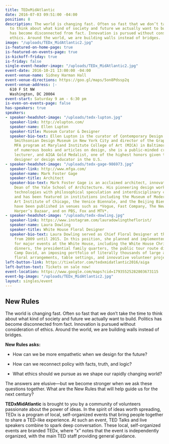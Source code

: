 ```yaml
---
title: TEDxMidAtlantic
date: 2016-07-03 09:51:00 -04:00
position: 8
description: The world is changing fast. Often so fast that we don’t take the time
  to think about what kind of society and future we actually want to build. Politics
  has become disconnected from fact. Innovation is pursued without consideration of
  ethics. Around the world, we are building walls instead of bridges.
image: "/uploads/TEDx_MidAtlantic2.jpg"
is-featured-on-home-page: true
is-featured-on-events-page: true
is-kickoff-friday: true
is-friday: false
single-event-header-image: "/uploads/TEDx_MidAtlantic2.jpg"
event-date: 2016-10-21 13:00:00 -04:00
event-venue-name: Sidney Harman Hall
event-venue-directions: https://goo.gl/maps/5on8Pdssp2q
event-venue-address: |-
  610 F St NW
  Washington, DC 20004
event-start: Saturday 9 am - 6:30 pm
is-even-on-events-page: false
has-speakers: true
speakers:
- speaker-headshot-image: "/uploads/tedx-lupton.jpg"
  speaker-link: http://elupton.com/
  speaker-name: Ellen Lupton
  speaker-title: Museum Curator & Designer
  speaker-bio-text: Ellen Lupton is the curator of Contemporary Design at Cooper Hewitt,
    Smithsonian Design Museum in New York City and director of the Graphic Design
    MFA program at Maryland Institute College of Art (MICA) in Baltimore. An author
    of numerous books and articles on design, she is a public-minded critic, frequent
    lecturer, and AIGA Gold Medalist, one of the highest honors given to a graphic
    designer or design educator in the U.S.
- speaker-headshot-image: "/uploads/tedx-gage-986973.jpg"
  speaker-link: http://www.mfga.com/
  speaker-name: Mark Foster Gage
  speaker-title: Architect
  speaker-bio-text: Mark Foster Gage is an acclaimed architect, innovator and Assistant
    Dean of the Yale School of Architecture. His pioneering design work fuses advanced
    technologies with philosophical speculation and interdisciplinary collaboration,
    and has been featured in institutions including the Museum of Modern Art, the
    Art Institute of Chicago, the Venice Biennale, and the Beijing Biennale. His projects
    have been published in venues such as *Vogue, Fast Company, The New York Times,
    Harper’s Bazaar, and on PBS, Fox and MTV*.
- speaker-headshot-image: "/uploads/tedx-dowling.jpg"
  speaker-link: https://www.instagram.com/lauradowlingtheflorist/
  speaker-name: Laura Dowling
  speaker-title: White House Floral Designer
  speaker-bio-text: Laura Dowling served as Chief Floral Designer at the White House
    from 2009 until 2015. In this position, she planned and implemented decorations
    for major events at the White House, including the White House Christmas, state
    dinners, the presidential family quarters, the public tour route displays, and
    Camp David, an imposing portfolio of literally thousands of large and small events,
    floral arrangements, table settings, and innovative volunteer projects.
left-button-link: https://tixelator.com/tedxmidatlantic2016/aiga
left-button-text: Tickets on sale now!
event-location: https://www.google.com/maps?cid=17935525282803673115
event-bg-image: "/uploads/TEDx_MidAtlantic2.jpg"
layout: singles/event
---
```


## New Rules

The world is changing fast. Often so fast that we don’t take the time to think about what kind of society and future we actually want to build. Politics has become disconnected from fact. Innovation is pursued without consideration of ethics. Around the world, we are building walls instead of bridges.

**New Rules asks:**

* How can we be more empathetic when we design for the future?

* How can we reconnect policy with facts, truth, and logic?

* What ethics should we pursue as we shape our rapidly changing world?

The answers are elusive—but we become stronger when we ask these questions together. What are the New Rules that will help guide us for the next century?

**TEDxMidAtlantic** is brought to you by a community of volunteers passionate about the power of ideas. In the spirit of ideas worth spreading, TEDx is a program of local, self-organized events that bring people together to share a TED-like experience. At such an event, TED Talks and live speakers combine to spark deep conversation. These local, self-organized events are branded TEDx, where “x” notes that the event is independently organized, with the main TED staff providing general guidance.  
